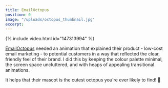 ```yaml
---
title: EmailOctopus
position: 0
image: "/uploads/octopus_thumbnail.jpg"
excerpt: 
---
```


{% include video.html id="147313994" %}

[EmailOctopus](https://emailoctopus.com/) needed an animation that explained their product - low-cost email marketing - to potential customers in a way that reflected the clear, friendly feel of their brand. I did this by keeping the colour palette minimal, the screen space uncluttered, and with heaps of appealing transitional animations.

It helps that their mascot is the cutest octopus you're ever likely to find! 🐙